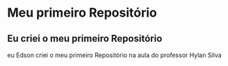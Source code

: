 # Meu primeiro Repositório

## Eu criei o meu primeiro Repositório

eu Edson criei o meu primeiro Repositório na aula do professor Hylan Silva